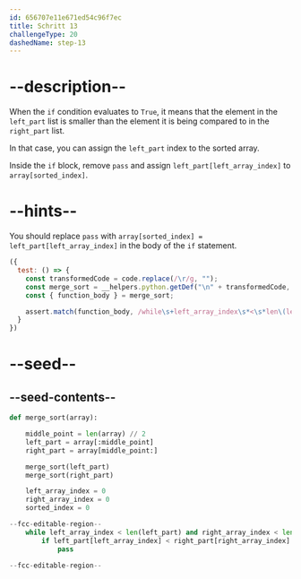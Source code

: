```yaml
---
id: 656707e11e671ed54c96f7ec
title: Schritt 13
challengeType: 20
dashedName: step-13
---
```


# --description--

When the `if` condition evaluates to `True`, it means that the element in the `left_part` list is smaller than the element it is being compared to in the `right_part` list.

In that case, you can assign the `left_part` index to the sorted array.

Inside the `if` block, remove `pass` and assign `left_part[left_array_index]` to `array[sorted_index]`.

# --hints--

You should replace `pass` with `array[sorted_index] = left_part[left_array_index]` in the body of the `if` statement.

```js
({
  test: () => {
    const transformedCode = code.replace(/\r/g, "");
    const merge_sort = __helpers.python.getDef("\n" + transformedCode, "merge_sort");
    const { function_body } = merge_sort;

    assert.match(function_body, /while\s+left_array_index\s*<\s*len\(left_part\)\s+and\s+right_array_index\s*<\s*len\(right_part\):\s*[^}]*if\s+left_part\s*\[\s*left_array_index\s*\]\s*<\s*right_part\s*\[\s*right_array_index\s*\]\s*:\s*[^}]*array\s*\[\s*sorted_index\s*\]\s*=\s*left_part\s*\[\s*left_array_index\s*\]\s*(?!.*\bpass\b)/);
  }
})
```

# --seed--

## --seed-contents--

```py
def merge_sort(array):

    middle_point = len(array) // 2
    left_part = array[:middle_point]
    right_part = array[middle_point:]

    merge_sort(left_part)
    merge_sort(right_part)

    left_array_index = 0
    right_array_index = 0
    sorted_index = 0

--fcc-editable-region--
    while left_array_index < len(left_part) and right_array_index < len(right_part):
        if left_part[left_array_index] < right_part[right_array_index]:
            pass

--fcc-editable-region--
```
